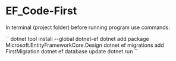 # EF_Code-First

In terminal (project folder) before running program use commands:

´´
dotnet tool install --global dotnet-ef
dotnet add package Microsoft.EntityFrameworkCore.Design
dotnet ef migrations add FirstMigration
dotnet ef database update
dotnet run
´´
